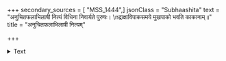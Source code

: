 +++
secondary_sources = [ "MSS_1444",]
jsonClass = "Subhaashita"
text = "अनुचितफलाभिलाषी नित्यं विधिना निवार्यते पुरुषः।  \nद्राक्षाविपाकसमये मुखपाको भवति काकानाम्॥"
title = "अनुचितफलाभिलाषी नित्यम्"

+++

<details><summary>Text</summary>

अनुचितफलाभिलाषी नित्यं विधिना निवार्यते पुरुषः।  
द्राक्षाविपाकसमये मुखपाको भवति काकानाम्॥
</details>
